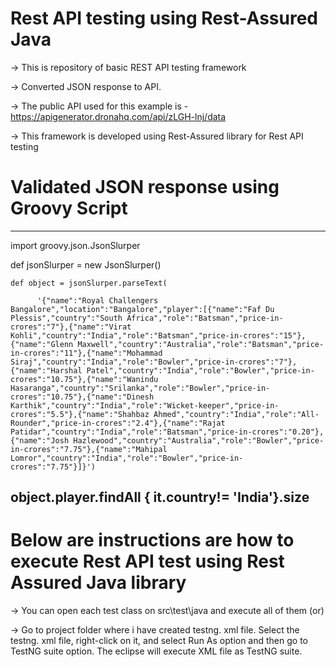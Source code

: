 # Rest API testing using Rest-Assured Java
-> This is repository of basic REST API testing framework 

-> Converted JSON response to API.

-> The public API used for this example is - https://apigenerator.dronahq.com/api/zLGH-lnj/data

-> This framework is developed using Rest-Assured library for Rest API testing

# Validated JSON response using Groovy Script 
-----------------------------------------------------------------------------
import groovy.json.JsonSlurper

def jsonSlurper = new JsonSlurper()

    def object = jsonSlurper.parseText(
    
          '{"name":"Royal Challengers Bangalore","location":"Bangalore","player":[{"name":"Faf Du Plessis","country":"South Africa","role":"Batsman","price-in-crores":"7"},{"name":"Virat Kohli","country":"India","role":"Batsman","price-in-crores":"15"},{"name":"Glenn Maxwell","country":"Australia","role":"Batsman","price-in-crores":"11"},{"name":"Mohammad Siraj","country":"India","role":"Bowler","price-in-crores":"7"},{"name":"Harshal Patel","country":"India","role":"Bowler","price-in-crores":"10.75"},{"name":"Wanindu Hasaranga","country":"Srilanka","role":"Bowler","price-in-crores":"10.75"},{"name":"Dinesh Karthik","country":"India","role":"Wicket-keeper","price-in-crores":"5.5"},{"name":"Shahbaz Ahmed","country":"India","role":"All-Rounder","price-in-crores":"2.4"},{"name":"Rajat Patidar","country":"India","role":"Batsman","price-in-crores":"0.20"},{"name":"Josh Hazlewood","country":"Australia","role":"Bowler","price-in-crores":"7.75"},{"name":"Mahipal Lomror","country":"India","role":"Bowler","price-in-crores":"7.75"}]}')

object.player.findAll { it.country!= 'India'}.size
------------------------------------------------------------------------------

# Below are instructions are how to execute Rest API test using Rest Assured Java library
-> You can open each test class on src\test\java and execute all of them (or)

-> Go to project folder where i have created testng. xml file.
   Select the testng. xml file, right-click on it, and select Run As option and then go to TestNG suite option.
   The eclipse will execute XML file as TestNG suite.
